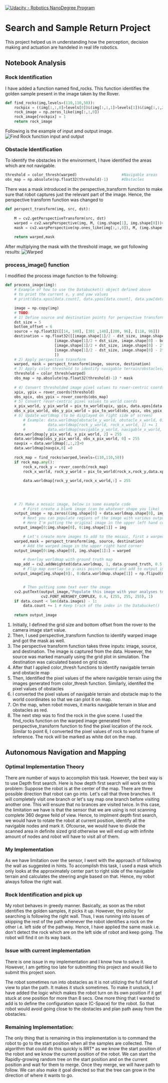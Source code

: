 [//]: # (Image References)
[image_0]: ./misc/rover_image.jpg
[![Udacity - Robotics NanoDegree Program](https://s3-us-west-1.amazonaws.com/udacity-robotics/Extra+Images/RoboND_flag.png)](https://www.udacity.com/robotics)
# Search and Sample Return Project
This project helped us in understanding how the perception, decision making and actuation are handeled in real life robotics.

## Notebook Analysis
### Rock Identification
I have added a function named find_rocks. This function identifies the golden sample present in the image taken by the Rover.
```python
def find_rocks(img,levels=(110,110,50)):
    rockpix = ((img[:,:,0]>levels[0])&(img[:,:,1]>levels[1])&(img[:,:,2]<levels[2]))
    rock_image = np.zeros_like(img[:,:,0])
    rock_image[rockpix] = 1
    return rock_image
```
Following is the example of input amd output image.
![](./misc/find_rock.png?raw=true "Find Rock function input and output")
### Obstacle Identification
To identify the obstacles in the environment, I have identified the areas which are not navigable.
```python
threshold = color_thresh(warped)                    #Navigable areas
obs_map = np.absolute(np.float32(threshold)-1)      #Obstacles
```
There was a mask introduced in the perspective_transform function to make sure that robot captures just the relevant part of the image. Hence, the perspective transform function was changed to 
```python
def perspect_transform(img, src, dst):
           
    M = cv2.getPerspectiveTransform(src, dst)
    warped = cv2.warpPerspective(img, M, (img.shape[1], img.shape[0]))# keep same size as input image
    mask = cv2.warpPerspective(np.ones_like(img[:,:,0]), M, (img.shape[1], img.shape[0]))
    
    return warped,mask
```
After multiplying the mask with the threshold image, we got following results:
![](./misc/warped.png?raw=true "Warped")

### process_image() function
I modified the process image function to the following:
```python
def process_image(img):
    # Example of how to use the Databucket() object defined above
    # to print the current x, y and yaw values 
    # print(data.xpos[data.count], data.ypos[data.count], data.yaw[data.count])

    image = np.copy(img)
    # TODO: 
    # 1) Define source and destination points for perspective transform
    dst_size = 5 
    bottom_offset = 6
    source = np.float32([[14, 140], [301 ,140],[200, 96], [118, 96]])
    destination = np.float32([[image.shape[1]/2 - dst_size, image.shape[0] - bottom_offset],
                      [image.shape[1]/2 + dst_size, image.shape[0] - bottom_offset],
                      [image.shape[1]/2 + dst_size, image.shape[0] - 2*dst_size - bottom_offset], 
                      [image.shape[1]/2 - dst_size, image.shape[0] - 2*dst_size - bottom_offset],
                      ])
    # 2) Apply perspective transform
    warped, mask = perspect_transform(image, source, destination)
    # 3) Apply color threshold to identify navigable terrain/obstacles/rock samples
    threshold = color_thresh(warped)
    obs_map = np.absolute(np.float32(threshold)-1) * mask
    
    # 4) Convert thresholded image pixel values to rover-centric coords
    xpix, ypix = rover_coords(threshold)
    obs_xpix, obs_ypix = rover_coords(obs_map)
    # 5) Convert rover-centric pixel values to world coords
    x_pix_world, y_pix_world = pix_to_world(xpix, ypix, data.xpos[data.count], data.ypos[data.count], data.yaw[data.count], 200,10)
    obs_x_pix_world, obs_y_pix_world = pix_to_world(obs_xpix, obs_ypix, data.xpos[data.count], data.ypos[data.count], data.yaw[data.count], 200,10)
    # 6) Update worldmap (to be displayed on right side of screen)
        # Example: data.worldmap[obstacle_y_world, obstacle_x_world, 0] += 1
        #          data.worldmap[rock_y_world, rock_x_world, 1] += 1
        #          data.worldmap[navigable_y_world, navigable_x_world, 2] += 1
    data.worldmap[y_pix_world, x_pix_world, 2] = 255
    data.worldmap[obs_y_pix_world, obs_x_pix_world, 0] = 255
    navpix = data.worldmap[:,:,2]>0
    data.worldmap[navpix,0] =0
    
    rock_map = find_rocks(warped,levels=(110,110,50))
    if rock_map.any():
        rock_x,rock_y = rover_coords(rock_map)
        rock_x_world, rock_y_world = pix_to_world(rock_x,rock_y,data.xpos[data.count], data.ypos[data.count], data.yaw[data.count], 200,10)
        
        data.worldmap[rock_y_world,rock_x_world,:] = 255
        
    
    
    
    # 7) Make a mosaic image, below is some example code
        # First create a blank image (can be whatever shape you like)
    output_image = np.zeros((img.shape[0] + data.worldmap.shape[0], img.shape[1]*2, 3))
        # Next you can populate regions of the image with various output
        # Here I'm putting the original image in the upper left hand corner
    output_image[0:img.shape[0], 0:img.shape[1]] = img

        # Let's create more images to add to the mosaic, first a warped image
    warped,mask = perspect_transform(img, source, destination)
        # Add the warped image in the upper right hand corner
    output_image[0:img.shape[0], img.shape[1]:] = warped

        # Overlay worldmap with ground truth map
    map_add = cv2.addWeighted(data.worldmap, 1, data.ground_truth, 0.5, 0)
        # Flip map overlay so y-axis points upward and add to output_image 
    output_image[img.shape[0]:, 0:data.worldmap.shape[1]] = np.flipud(map_add)


        # Then putting some text over the image
    cv2.putText(output_image,"Populate this image with your analyses to make a video!", (20, 20), 
                cv2.FONT_HERSHEY_COMPLEX, 0.4, (255, 255, 255), 1)
    if data.count < len(data.images) - 1:
        data.count += 1 # Keep track of the index in the Databucket()
    
    return output_image
```
1) Initially, I defined the grid size and bottom offset from the rover to the camera image start value.
2) Then, I used perspective_transform function to identify warped image and got the mask as well.
3) The perspective transform function takes three inputs: image, source, and destination. The image is captured from the data. However, the source was marked manually using the grid plot in simulation. The destination was calculated based on grid size.
4) After that I appled color_thresh functions to identify navigable terrain and obstacle map
5) Then, Identified the pixel values of the where navigable terrain using the images generated from color_thresh function. Similarly, identifed the pixel values of obstacles
6) I converted the pixel values of navigable terrain and obstacle map to the world coordinates so that we can plot it on map.
7) On the map, when robot moves, it marks navigable terrain in blue and obstacles as red.
8) The next step was to find the rock in the give scene. I used the find_rocks function on the warped image generated from perspective_transform function to find the pixel location of the rock. Similar to point 6, I converted the pixel values of rock to world frame of reference. The rock will be marked as white dot on the map.



## Autonomous Navigation and Mapping


### Optimal Implementation Theory
There are number of ways to accomplish this task. However, the best way  is to use Depth first search. Here is how depth first search will work on this problem: Suppose the robot is at the center of the map. There are three possible direction that robot can go into. Let's call that three branches. It will completely visit one branch or let's say map one branch before visiting another one. This will ensure that no brances are visited twice. In this case, the limitation we have is that the sensor that we are using is not scanning complete 360 degree feild of view. Hence, to implment depth first search, we would have to rotate the robot at current position, identify all the navigable nodes and mark it. Ofcourse, we would have to divide the scanned area in definite sized grid otherwise we will end up with infinite amount of nodes and robot will have to visit all of them.

### My Implementation
As we have limitation over the sensor, I went with the approach of following the wall as suggested in hints. To accomplish this task, I used a mask which only looks at the approximately center part to right side of the navigable terrain and calculates the steering angle based on that. Hence, my robot always follow the right wall.

### Rock Identification and pick up
My robot behaves in greedy manner. Basically, as soon as the robot identifies the golden samples, it picks it up. However, the policy for searching is following the right wall. Thus, I was running into issues of skipping the rest of the path whenever the robot identifies a rock on the other i.e. left side of the pathway. Hence, I have applied the same mask i.e. don't detect the rock which are on the left side of robot and keep going. The robot will find it on its way back.

### Issue with current implementation
There is one issue in my implementation and I know how to solve it. However, I am getting too late for submitting this project and would like to submit this project soon.

The robot sometimes run into obstacles as it is not utilizing the full field of view to plan the path. It makes it stuck sometimes. To make it unstuck, I have added the logic which makes the robot turn on its own position if it get stuck at one position for more than 8 secs. One more thing that I wanted to add is to define the configuration space (C-Space) for the robot. So that robot would avoid going close to the obstacles and plan path away from the obstacles.

### Remaining Implementation:
The only thing that is remaining in this implementation is to command the robot to go to the start position when all the samples are collected. The algorithm that could do this quickly is RRT* as we know the start position of the robot and we know the current position of the robot. We can start the Rapidly-growing random tree on the start position and on the current position and wait for them to merge. Once they merge, we will have path to follow. We can also make it goal directed so that the tree can grow in the direction of where it wants to go.



